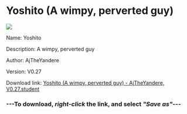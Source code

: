 # Yoshito (A wimpy, perverted guy)

<img src = "https://raw.githubusercontent.com/Arbiter1223/Koukou-Gurashi-Custom-Students/master/Students/Files/Yoshito%20(A%20wimpy%2C%20perverted%20guy).png">

Name: Yoshito

Description: A wimpy, perverted guy

Author: AjTheYandere

Version: V0.27

Download link: <a href="https://raw.githubusercontent.com/Arbiter1223/Koukou-Gurashi-Custom-Students/master/Students/Files/Yoshito%20(A%20wimpy%2C%20perverted%20guy)%20-%20AjTheYandere%2C%20V0.27.student">Yoshito (A wimpy, perverted guy) - AjTheYandere, V0.27.student</a>

### ---**To download, _right-click_ the link, and select _"Save as"_**---

